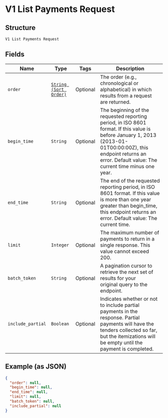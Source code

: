 
# V1 List Payments Request

## Structure

`V1 List Payments Request`

## Fields

| Name | Type | Tags | Description |
|  --- | --- | --- | --- |
| `order` | [`String (Sort Order)`](../../doc/models/sort-order.md) | Optional | The order (e.g., chronological or alphabetical) in which results from a request are returned. |
| `begin_time` | `String` | Optional | The beginning of the requested reporting period, in ISO 8601 format. If this value is before January 1, 2013 (2013-01-01T00:00:00Z), this endpoint returns an error. Default value: The current time minus one year. |
| `end_time` | `String` | Optional | The end of the requested reporting period, in ISO 8601 format. If this value is more than one year greater than begin_time, this endpoint returns an error. Default value: The current time. |
| `limit` | `Integer` | Optional | The maximum number of payments to return in a single response. This value cannot exceed 200. |
| `batch_token` | `String` | Optional | A pagination cursor to retrieve the next set of results for your<br>original query to the endpoint. |
| `include_partial` | `Boolean` | Optional | Indicates whether or not to include partial payments in the response. Partial payments will have the tenders collected so far, but the itemizations will be empty until the payment is completed. |

## Example (as JSON)

```json
{
  "order": null,
  "begin_time": null,
  "end_time": null,
  "limit": null,
  "batch_token": null,
  "include_partial": null
}
```


